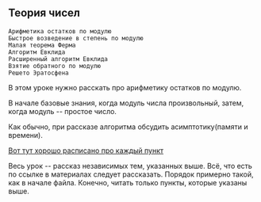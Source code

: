 ## Теория чисел
```
Арифметика остатков по модулю
Быстрое возведение в степень по модулю
Малая теорема Ферма
Алгоритм Евклида
Расширенный алгоритм Евклида
Взятие обратного по модулю
Решето Эратосфена	
```

В этом уроке нужно расскать про арифметику остатков по модулю.

В начале базовые знания, когда модуль числа произвольный, затем, когда модуль -- простое число.

Как обычно, при рассказе алгоритма обсудить асимптотику(памяти и времени).

[Вот тут хорошо расписано про каждый пункт](https://wiki.algocode.ru/index.php?title=%D0%9C%D0%B0%D1%82%D0%B5%D0%BC%D0%B0%D1%82%D0%B8%D0%BA%D0%B0#.D0.91.D0.B0.D0.B7.D0.BE.D0.B2.D0.B0.D1.8F_.D0.BC.D0.B0.D1.82.D0.B5.D0.BC.D0.B0.D1.82.D0.B8.D0.BA.D0.B0)

Весь урок -- рассказ независимых тем, указанных выше. Всё, что есть по ссылке в материалах следует рассказать. Порядок примерно такой, как в начале файла. Конечно, читать только пункты, которые указаны выше.